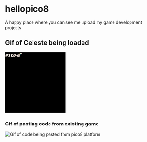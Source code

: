 # hellopico8
A happy place where you can see me upload my game development projects
<br>
<h2>Gif of Celeste being loaded</h2>
<img src="images/celeste p8_0.gif" alt="Gif of Celeste from Pico8 website loading" width="200" height="200">
<br>
<h3>Gif of pasting code from existing game</h3>
<img src="images/copyPase.gif" alt="Gif of code being pasted from pico8 platform" width="200" height="200">

